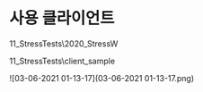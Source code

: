 # 사용 클라이언트

11_StressTests\2020_StressW

11_StressTests\client_sample

![03-06-2021 01-13-17](03-06-2021 01-13-17.png)